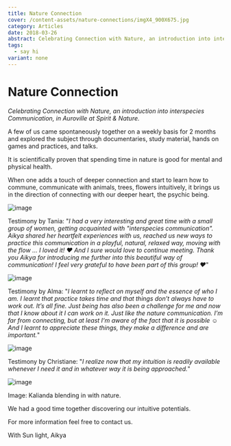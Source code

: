 ```yaml
---
title: Nature Connection
cover: /content-assets/nature-connections/imgX4_900X675.jpg
category: Articles
date: 2018-03-26
abstract: Celebrating Connection with Nature, an introduction into interspecies communication, in Auroville at Spirit & Nature.
tags:
  - say hi
variant: none
---
```


# Nature Connection

_Celebrating Connection with Nature, an introduction into interspecies Communication, in Auroville at Spirit & Nature._

A few of us came spontaneously together on a weekly basis for 2 months and explored the subject through documentaries, study material, hands on games and practices, and talks.

It is scientifically proven that spending time in nature is good for mental and physical health.

When one adds a touch of deeper connection and start to learn how to commune, communicate with animals, trees, flowers intuitively, it brings us in the direction of connecting with our deeper heart, the psychic being.

![image](/content-assets/nature-connections/imgX3_900X675.jpg)

Testimony by Tania: "_I had a very interesting and great time with a small group of women, getting acquainted with "interspecies communication". Aikya shared her heartfelt experiences with us, reached us new ways to practice this communication in a playful, natural, relaxed way, moving with the flow ... I loved it! ❤ And I sure would love to continue meeting. Thank you Aikya for introducing me further into this beautiful way of communication! I feel very grateful to have been part of this group! ❤_"

![image](/content-assets/nature-connections/imgX4_900X675.jpg)

Testimony by Alma: "_I learnt to reflect on myself and the essence of who I am. I learnt that practice takes time and that things don’t always have to work out. It’s all fine. Just being has also been a challenge for me and now that I know about it I can work on it. Just like the nature communication. I’m far from connecting, but at least I‘m aware of the fact that it is possible ☺ And I learnt to appreciate these things, they make a difference and are important._"

![image](/content-assets/nature-connections/imgX1_900X675.jpg)

Testimony by Christiane: "_I realize now that my intuition is readily available whenever I need it and in whatever way it is being approached._"

![image](/content-assets/nature-connections/imgX2_900X675.jpg)

Image: Kalianda blending in with nature.

We had a good time together discovering our intuitive potentials.

For more information feel free to contact us.

With Sun light, Aikya

